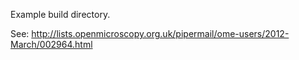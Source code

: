 Example build directory.

See: http://lists.openmicroscopy.org.uk/pipermail/ome-users/2012-March/002964.html